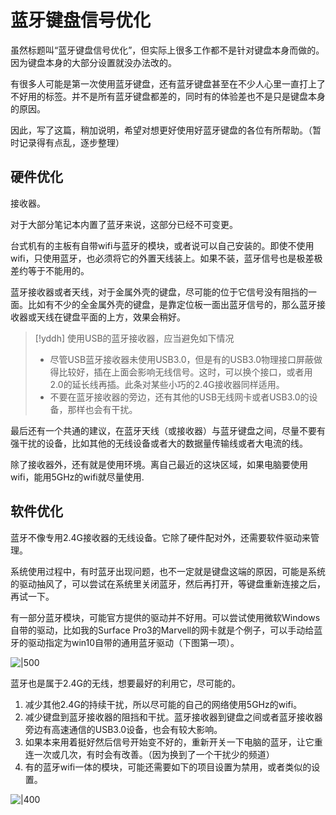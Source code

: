 # 蓝牙键盘信号优化
虽然标题叫“蓝牙键盘信号优化”，但实际上很多工作都不是针对键盘本身而做的。因为键盘本身的大部分设置就没办法改的。

有很多人可能是第一次使用蓝牙键盘，还有蓝牙键盘甚至在不少人心里一直打上了不好用的标签。并不是所有蓝牙键盘都差的，同时有的体验差也不是只是键盘本身的原因。

因此，写了这篇，稍加说明，希望对想更好使用好蓝牙键盘的各位有所帮助。（暂时记录得有点乱，逐步整理）


## 硬件优化

接收器。

对于大部分笔记本内置了蓝牙来说，这部分已经不可变更。

台式机有的主板有自带wifi与蓝牙的模块，或者说可以自己安装的。即使不使用wifi，只使用蓝牙，也必须将它的外置天线装上。如果不装，蓝牙信号也是极差极差约等于不能用的。

蓝牙接收器或者天线，对于金属外壳的键盘，尽可能的位于它信号没有阻挡的一面。比如有不少的全金属外壳的键盘，是靠定位板一面出蓝牙信号的，那么蓝牙接收器或天线在键盘平面的上方，效果会稍好。

> [!yddh] 使用USB的蓝牙接收器，应当避免如下情况
> - 尽管USB蓝牙接收器未使用USB3.0，但是有的USB3.0物理接口屏蔽做得比较好，插在上面会影响无线信号。这时，可以换个接口，或者用2.0的延长线再插。此条对某些小巧的2.4G接收器同样适用。
> - 不要在蓝牙接收器的旁边，还有其他的USB无线网卡或者USB3.0的设备，那样也会有干扰。

最后还有一个共通的建议，在蓝牙天线（或接收器）与蓝牙键盘之间，尽量不要有强干扰的设备，比如其他的无线设备或者大的数据量传输线或者大电流的线。

除了接收器外，还有就是使用环境。离自己最近的这块区域，如果电脑要使用wifi，能用5GHz的wifi就尽量使用.


## 软件优化

蓝牙不像专用2.4G接收器的无线设备。它除了硬件配对外，还需要软件驱动来管理。

系统使用过程中，有时蓝牙出现问题，也不一定就是键盘这端的原因，可能是系统的驱动抽风了，可以尝试在系统里关闭蓝牙，然后再打开，等键盘重新连接之后，再试一下。

有一部分蓝牙模块，可能官方提供的驱动并不好用。可以尝试使用微软Windows自带的驱动，比如我的Surface Pro3的Marvell的网卡就是个例子，可以手动给蓝牙的驱动指定为win10自带的通用蓝牙驱动（下图第一项）。

![|500](assets/marvellbluetooth.png)


蓝牙也是属于2.4G的无线，想要最好的利用它，尽可能的。
  1. 减少其他2.4G的持续干扰，所以尽可能的自己的网络使用5GHz的wifi。
  2. 减少键盘到蓝牙接收器的阻挡和干扰。蓝牙接收器到键盘之间或者蓝牙接收器旁边有高速通信的USB3.0设备，也会有较大影响。
  3. 如果本来用着挺好然后信号开始变不好的，重新开关一下电脑的蓝牙，让它重连一次或几次，有时会有改善。（因为换到了一个干扰少的频道）
  4. 有的蓝牙wifi一体的模块，可能还需要如下的项目设置为禁用，或者类似的设置。

![|400](assets/ble_series_01.png)

